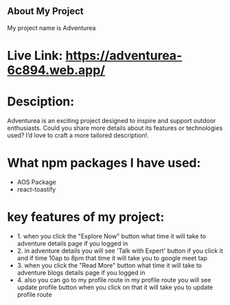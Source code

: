 ## About My Project

My project name is Adventurea

# Live Link: https://adventurea-6c894.web.app/

# Desciption:

<p>Adventurea is an exciting project designed to inspire and support outdoor enthusiasts. Could you share more details about its features or technologies used? I’d love to craft a more tailored description!.</p>

# What npm packages I have used:

<ul>
  <li>AOS Package</li>
  <li>react-toastify</li>
</ul>

# key features of my project:

<ul>
  <li>1. when you click the "Explore Now" button what time it will take to adventure details page if you logged in</li>
  <li>2. in adventure details you will see 'Talk with Expert' button if you click it and if time 10ap to 8pm that time it will take you to google meet tap</li>
  <li>3. when you click the "Read More" button what time it will take to adventure blogs details page if you logged in</li>
  <li>4. also you can go to my profile route in my profile route you will see update profile button when you click on that it will take you to update profile route</li>
</ul>
